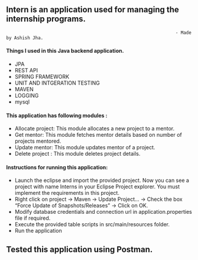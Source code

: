 ## Intern is an application used for managing the internship programs. 
                                                                    - Made by Ashish Jha.

#### Things I used in this Java backend application.

* JPA
* REST API
* SPRING FRAMEWORK
* UNIT AND INTGERATION TESTING
* MAVEN
* LOGGING
* mysql

#### This application has following modules :

* Allocate project:  This module allocates a new project to a mentor.
* Get mentor:   This module fetches mentor details based on number of projects mentored.
* Update mentor:  This module updates mentor of a project.
* Delete project :  This module deletes project details.

#### Instructions for running this application:

* Launch the eclipse and import the provided project. Now you can see a project with name Interns in your Eclipse Project explorer. You must implement the requirements in this project.
* Right click on project → Maven → Update Project… → Check the box “Force Update of Snapshots/Releases” → Click on OK.
* Modify database credentials and connection url in application.properties file if required.
* Execute the provided table scripts in src/main/resources folder.
* Run the application

## Tested this application using Postman.
